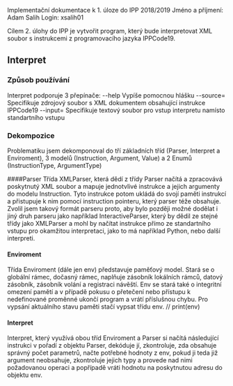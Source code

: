 Implementační dokumentace k 1. úloze do IPP 2018/2019
Jméno a příjmení: Adam Salih
Login: xsalih01

Cílem 2. úlohy do IPP je vytvořit program, který bude interpretovat XML soubor s instrukcemi z programovacího jazyka IPPCode19.


## Interpret
### Způsob používání
Interpret podporuje 3 přepínače:
	--help 		Vypíše pomocnou hlášku
	--source= 	Specifikuje zdrojový soubor s XML dokumentem obsahující instrukce IPPCode19
	--input=	Specifikuje textový soubor pro vstup interpretu namísto standartního vstupu

### Dekompozice
Problematiku jsem dekomponoval do tří základních tříd (Parser, Interpret a Enviroment), 3 modelů (Instruction, Argument, Value) a 2 Enumů (InstructionType, ArgumentType)

####Parser
Třída XMLParser, která dědí z třídy Parser načítá a zpracovává poskytnutý XML soubor a mapuje jednotvlivé instrukce a jejich argumenty do modelu Instruction. Tyto instrukce potom ukládá do svojí paměti instrukcí a přistupuje k nim pomocí instruction pointeru, který parser téže obsahuje.
Zvolil jsem takový formát parseru proto, aby bylo později možné dodělat i jiný druh parseru jako například InteractiveParser, který by dědil ze stejné třídy jako XMLParser a mohl by načítat instrukce přímo ze standartního vstupu pro okamžitou interpretaci, jako to má například Python, nebo další interpreti.

#### Enviroment
Třída Enviroment (dále jen env) představuje paměťový model. Stará se o globální rámec, dočasný rámec, naplňuje zásobník lokálních rámců, datový zásobník, zásobník volání a registraci návěští.
Env se stará také o integritní omezení pamětí a v případě pokusu o přetečení nebo přístupu k nedefinované proměnné ukončí program a vrátí příslušnou chybu.
Pro vypsání aktuálního stavu paměti stačí vypsat třídu env. // print(env)

#### Interpret
Interpret, který využívá obou tříd Enviroment a Parser si načítá následující instrukci v pořadí z objektu Parser, dekóduje jí, zkontroluje, zda obsahuje správný počet parametrů, načte potřebné hodnoty z env, pokud ji teda již argument neobsahuje, zkontroluje jejich typy a provede nad nimi požadovanou operaci a popřípadě vráti hodnotu na poskytnutou adresu do objektu env.
